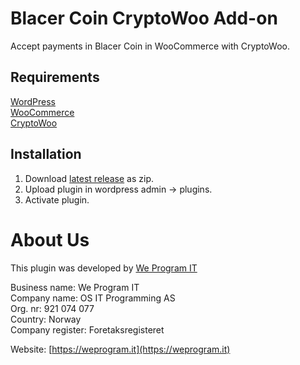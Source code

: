 # Blacer Coin CryptoWoo Add-on
Accept payments in Blacer Coin in WooCommerce with CryptoWoo.

## Requirements
[WordPress](https://wordpress.org/download/)  
[WooCommerce](https://wordpress.org/plugins/woocommerce/)  
[CryptoWoo](https://www.cryptowoo.com/shop/cryptowoo/)  

## Installation
1. Download [latest release](https://github.com/WeProgramIT/cryptowoo-blacer-coin-addon/releases/latest) as zip.
2. Upload plugin in wordpress admin -> plugins.
3. Activate plugin.

# About Us
This plugin was developed by [We Program IT](https://weprogram.it)

Business name: We Program IT  
Company name: OS IT Programming AS  
Org. nr: 921 074 077  
Country: Norway  
Company register: Foretaksregisteret

Website: [https://weprogram.it](https://weprogram.it)